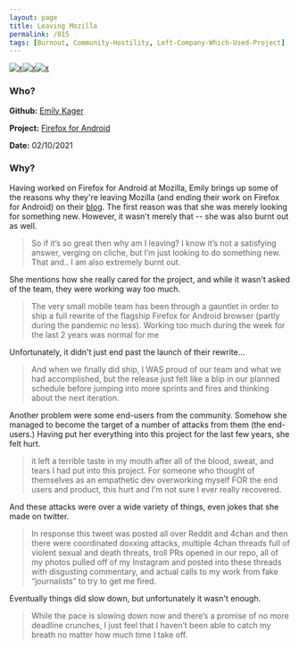 ```yaml
---
layout: page
title: Leaving Mozilla 
permalink: /015
tags: [Burnout, Community-Hostility, Left-Company-Which-Used-Project]
---
```


[![x](https://img.shields.io/badge/-Burnout-ffa07a)](/codebook.html#burnout)[![x](https://img.shields.io/badge/-Community%20Hostility-red)](/codebook.html#community-hostility)[![x](https://img.shields.io/badge/-Left%20Company%20Which%20Used%20Project-green)](/codebook.html#left-company-which-used-the-project)

### Who?

**Github:** [Emily Kager](https://github.com/ekager)

**Project:** [Firefox for Android](https://github.com/mozilla-mobile/fenix)

**Date:** 02/10/2021

### Why?

Having worked on Firefox for Android at Mozilla, Emily brings up some of the reasons why they're leaving Mozilla (and ending their work on Firefox for Android) on their [blog](https://www.emilykager.com/writing/2021/02/10/mozilla.html). The first reason was that she was merely looking for something new. However, it wasn't merely that -- she was also burnt out as well.

>  So if it’s so great then why am I leaving? I know it’s not a satisfying  answer, verging on cliche, but I’m just looking to do something new.  That and.. I am also extremely burnt out. 

She mentions how she really cared for the project, and while it wasn't asked of the team, they were working way too much. 

> The very small mobile team has been through a gauntlet in order to ship a full rewrite of the flagship Firefox for Android browser (partly during the pandemic no less). Working too much during the week for the last 2  years was normal for me

Unfortunately, it didn't just end past the launch of their rewrite...

> And when we finally did ship, I WAS proud of our team and what we had  accomplished, but the release just felt like a blip in our planned  schedule before jumping into more sprints and fires and thinking about  the next iteration.

Another problem were some end-users from the community. Somehow she managed to become the target of a number of attacks from them (the end-users.) Having put her everything into this project for the last few years, she felt hurt. 

> it left a terrible taste in my mouth after all of the blood, sweat, and  tears I had put into this project. For someone who thought of themselves as an empathetic dev overworking myself FOR the end users and product,  this hurt and I’m not sure I ever really recovered.

And these attacks were over a wide variety of things, even jokes that she made on twitter. 

> In response this tweet was posted all over Reddit and 4chan and then  there were coordinated doxxing attacks, multiple 4chan threads full of  violent sexual and death threats, troll PRs opened in our repo, all of  my photos pulled off of my Instagram and posted into these threads with  disgusting commentary, and actual calls to my work from fake  “journalists” to try to get me fired.

Eventually things did slow down, but unfortunately it wasn't enough. 

> While the pace is slowing down now and there’s a promise of no more  deadline crunches, I just feel that I haven’t been able to catch my  breath no matter how much time I take off. 
